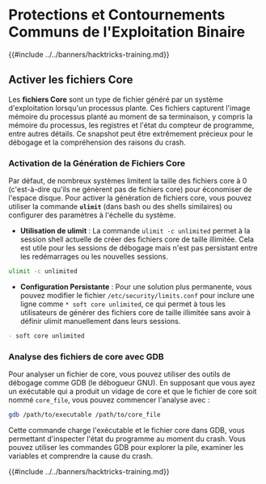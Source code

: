 # Protections et Contournements Communs de l'Exploitation Binaire

{{#include ../../banners/hacktricks-training.md}}

## Activer les fichiers Core

Les **fichiers Core** sont un type de fichier généré par un système d'exploitation lorsqu'un processus plante. Ces fichiers capturent l'image mémoire du processus planté au moment de sa terminaison, y compris la mémoire du processus, les registres et l'état du compteur de programme, entre autres détails. Ce snapshot peut être extrêmement précieux pour le débogage et la compréhension des raisons du crash.

### **Activation de la Génération de Fichiers Core**

Par défaut, de nombreux systèmes limitent la taille des fichiers core à 0 (c'est-à-dire qu'ils ne génèrent pas de fichiers core) pour économiser de l'espace disque. Pour activer la génération de fichiers core, vous pouvez utiliser la commande **`ulimit`** (dans bash ou des shells similaires) ou configurer des paramètres à l'échelle du système.

- **Utilisation de ulimit** : La commande `ulimit -c unlimited` permet à la session shell actuelle de créer des fichiers core de taille illimitée. Cela est utile pour les sessions de débogage mais n'est pas persistant entre les redémarrages ou les nouvelles sessions.
```bash
ulimit -c unlimited
```
- **Configuration Persistante** : Pour une solution plus permanente, vous pouvez modifier le fichier `/etc/security/limits.conf` pour inclure une ligne comme `* soft core unlimited`, ce qui permet à tous les utilisateurs de générer des fichiers core de taille illimitée sans avoir à définir ulimit manuellement dans leurs sessions.
```markdown
- soft core unlimited
```
### **Analyse des fichiers de core avec GDB**

Pour analyser un fichier de core, vous pouvez utiliser des outils de débogage comme GDB (le débogueur GNU). En supposant que vous ayez un exécutable qui a produit un vidage de core et que le fichier de core soit nommé `core_file`, vous pouvez commencer l'analyse avec :
```bash
gdb /path/to/executable /path/to/core_file
```
Cette commande charge l'exécutable et le fichier core dans GDB, vous permettant d'inspecter l'état du programme au moment du crash. Vous pouvez utiliser les commandes GDB pour explorer la pile, examiner les variables et comprendre la cause du crash.

{{#include ../../banners/hacktricks-training.md}}
